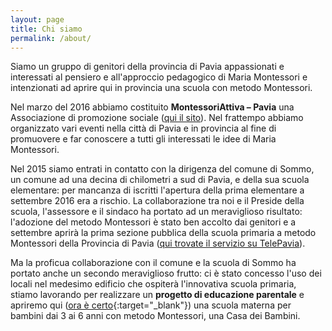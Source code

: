 ```yaml
---
layout: page
title: Chi siamo
permalink: /about/
---
```


Siamo un gruppo di genitori della provincia di Pavia appassionati e interessati al pensiero e all'approccio pedagogico di Maria Montessori e intenzionati ad aprire qui in provincia una scuola con metodo Montessori.

Nel marzo del 2016 abbiamo costituito **MontessoriAttiva – Pavia** una Associazione di promozione sociale ([qui il sito](http://www.montessoriattiva-pavia.it)). Nel frattempo abbiamo organizzato vari eventi nella città di Pavia e in provincia al fine di promuovere e far conoscere a tutti gli interessati le idee di Maria Montessori.

Nel 2015 siamo entrati in contatto con la dirigenza del comune di Sommo, un comune ad una decina di chilometri a sud di Pavia, e della sua scuola elementare: per mancanza di iscritti l'apertura della prima elementare a settembre 2016 era a rischio. La collaborazione tra noi e il Preside della scuola, l'assessore e il sindaco ha portato ad un meraviglioso risultato: l'adozione del metodo Montessori è stato ben accolto dai genitori e a settembre aprirà la prima sezione pubblica della scuola primaria a metodo Montessori della Provincia di Pavia ([qui trovate il servizio su TelePavia](http://www.comune.sommo.pv.it/c018151/images/PAVIA%20ITALIA%20edizione%20del%2017%2006%2020161.flv)).

Ma la proficua collaborazione con il comune e la scuola di Sommo ha portato anche un secondo meraviglioso frutto: ci è stato concesso l'uso dei locali nel medesimo edificio che ospiterà l'innovativa scuola primaria, stiamo lavorando per realizzare un __progetto di educazione parentale__ e apriremo qui ([ora è certo](http://www.comune.sommo.pv.it/c018151/zf/index.php/servizi-aggiuntivi/index/index/idtesto/53){:target="_blank"}) una scuola materna per bambini dai 3 ai 6 anni con metodo Montessori, una Casa dei Bambini.


